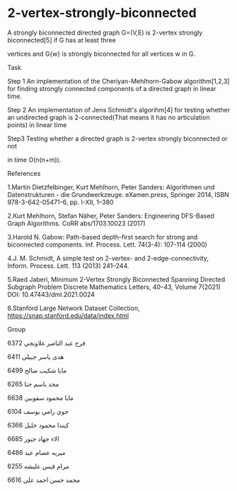 # 2-vertex-strongly-biconnected
A strongly biconnected directed graph G=(V,E) is 2-vertex strongly biconnected[5] if G has at least three

vertices and G\{w} is strongly biconnected for all vertices w in G.  



Task

Step 1 An implementation of the Cheriyan-Mehlhorn-Gabow algorithm[1,2,3] for finding strongly connected components of a directed graph in linear time.

Step 2 An implementation of Jens Schmidt's algorihm[4] for testing whether an undirected graph is 2-connected(That means it has no articulation points) in linear time

Step3 Testing whether a directed graph is 2-vertex strongly biconnected or not

in time O(n(n+m)).



References

1.Martin Dietzfelbinger, Kurt Mehlhorn, Peter Sanders: Algorithmen und Datenstrukturen - die Grundwerkzeuge. eXamen.press, Springer 2014, ISBN 978-3-642-05471-6, pp. I-XII, 1–380

2.Kurt Mehlhorn, Stefan Näher, Peter Sanders: Engineering DFS-Based Graph Algorithms. CoRR abs/1703.10023 (2017)

3.Harold N. Gabow: Path-based depth-first search for strong and biconnected components. Inf. Process. Lett. 74(3-4): 107-114 (2000)

4.J. M. Schmidt, A simple test on 2-vertex- and 2-edge-connectivity, Inform. Process. Lett. 113 (2013) 241–244.

5.Raed Jaberi, Minimum 2-Vertex Strongly Biconnected Spanning Directed Subgraph Problem Discrete Mathematics Letters, 40–43, Volume 7(2021) DOI: 10.47443/dml.2021.0024

6.Stanford Large Network Dataset Collection, https://snap.stanford.edu/data/index.html




Group

فرح عبد الناصر غلاونجي 6372

هدى ياسر جبيلي 6411

مايا شكيب صالح 6499

 مجد باسم حنا 6265
 
 مايا محمود سقوبين 6638
 
 جوي رامي يوسف 6104
 
 كيندا محمود خليل 6366
 
 
 الاء جهاد جبور 6685
 
 ميريه عصام عيد 6486
 
 مرام قيس عليشه 6255
 
 محمد حسن احمد علي 6616

